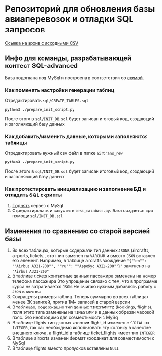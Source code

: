 # Репозиторий для обновления базы авиаперевозок и отладки SQL запросов

[Ссылка на архив с исходными CSV](https://storage.yandexcloud.net/airtrans-small/airtrans.zip)

## Инфо для команды, разрабатывающей контест SQL-advanced

База подогнана под MySql и построена в соответствии со [схемой](https://docs.google.com/document/d/1yMQPb-vb5inoBrzqTvxySjssvGjCzX28kbCAWvnSSFk/edit#heading=h.pdif82p685tc).

### Как поменять настройки генерации таблиц
Отредактировать `sql/CREATE_TABLES.sql` 
```bash
python3 ./prepare_init_script.py
```
После этого в `sql/INIT_DB.sql` будет записан итоговый код, создающий и заполняющий базу данных

### Как добавить/изменить данные, которыми заполняются таблицы
Отредактировать нужный csv файл в папке `airtrans_new`
```bash
python3 ./prepare_init_script.py
```
После этого в `sql/INIT_DB.sql` будет записан итоговый код, создающий и заполняющий базу данных

### Как протестировать инициализацию и заполнение БД и отладить SQL скрипты

1. [Поднять](https://docs.oracle.com/en/java/java-components/advanced-management-console/2.20/install-guide/mysql-database-installation-and-configuration-advanced-management-console.html#GUID-12323233-07E3-45C2-B77A-F35B3BBA6592) сервер с MySql
2. Отредактировать и запустить `test_database.py`. База создается при помощи `sql/INIT_DB.sql`

## Изменения по сравнению со старой версией базы
1. Во всех таблицах, которые содержали тип данных `JSONB` (aircrafts, airports, tickets), этот тип заменен на `VARCHAR` и вместо `JSON` вставлен его элемент. Например, в таблице aircrafts вхождение
`"{""en"": ""Airbus A321-200"", ""ru"": ""Аэробус A321-200""}"` 
заменено на
`"Airbus A321-200"`
2. В таблице tickets контактные данные пассажира заменены на номер телефона пассажира
Это упрощение связано с тем, что в программе курса не затрагивается `JSON`. Не считаю нужным добавлять работу с `JSON` в контест
3. Сокращены размеры таблиц. Теперь суммарно во всех таблицах менее 3К записей, против 1М+ записей в старой версии
4. В таблицах, содержащих тип данных `TIMISTAMPTZ` (bookings, flights), поля этого типа заменены на `TIMESTAMP` и в данных обрезан часовой пояс. Это необходимо для совместимости с MySql
5. В таблице flights тип данных колонки flight_id изменен с `SERIAL` на `INTEGER`, так как необходимо использовать эту колонку в качестве внешнего ключа, а flight_id в таблице ticket_flights имеет тип `INTEGER`
6. В таблице airports изменен формат координат для совместимости с MySql
7. В таблице flights вместо пропусков вставлены `NULL`
